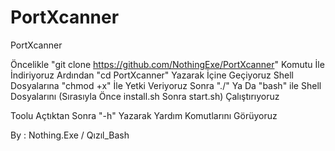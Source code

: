 # PortXcanner
PortXcanner

Öncelikle "git clone https://github.com/NothingExe/PortXcanner" Komutu İle İndiriyoruz
Ardından "cd PortXcanner" Yazarak İçine Geçiyoruz
Shell Dosyalarına "chmod +x" İle Yetki Veriyoruz
Sonra "./" Ya Da "bash" ile Shell Dosyalarını (Sırasıyla Önce install.sh Sonra start.sh) Çalıştırıyoruz

Toolu Açtıktan Sonra "-h" Yazarak Yardım Komutlarını Görüyoruz

By : Nothing.Exe / Qızıl_Bash
